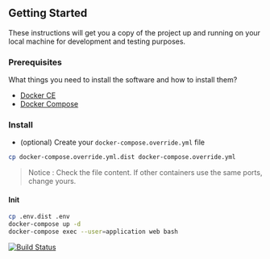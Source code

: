 ## Getting Started

These instructions will get you a copy of the project up and running on your local machine for development and testing purposes.

### Prerequisites

What things you need to install the software and how to install them?

- [Docker CE](https://www.docker.com/community-edition)
- [Docker Compose](https://docs.docker.com/compose/install)

### Install

- (optional) Create your `docker-compose.override.yml` file

```bash
cp docker-compose.override.yml.dist docker-compose.override.yml
```
> Notice : Check the file content. If other containers use the same ports, change yours.

#### Init

```bash
cp .env.dist .env
docker-compose up -d
docker-compose exec --user=application web bash
```
[![Build Status](https://travis-ci.com/OmarATARI/Symfony_app.svg?branch=master)](https://travis-ci.com/OmarATARI/Symfony_app)
